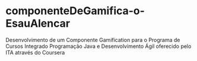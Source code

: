 # componenteDeGamifica-o-EsauAlencar
Desenvolvimento de um Componente Gamification para o Programa de Cursos Integrado Programação Java e Desenvolvimento Ágil oferecido pelo ITA através do Coursera
